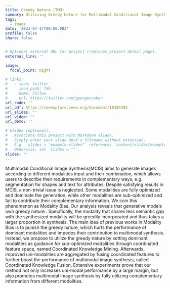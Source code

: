 ```yaml
---
title: Greedy Nature (TMM)
summary: Utilizing Greedy Nature for Multimodal Conditional Image Synthesis in Transformers
tags:
  - Image
date: '2023-07-17T00:00:00Z'
profile: false
share: false


# Optional external URL for project (replaces project detail page).
external_link: ''

image:
  focal_point: Right

# links:
#   - icon: twitter
#     icon_pack: fab
#     name: Follow
#     url: https://twitter.com/georgecushen
url_code: ''
url_pdf: https://ieeexplore.ieee.org/document/10184483
url_slides: ''
url_video: ''
url_demo: ''

# Slides (optional).
#   Associate this project with Markdown slides.
#   Simply enter your slide deck's filename without extension.
#   E.g. `slides = "example-slides"` references `content/slides/example-slides.md`.
#   Otherwise, set `slides = ""`.
slides: ''
---
```


Multimodal Conditional Image Synthesis(MCIS) aims to generate images according to different modalities input and their combination, which allows users to describe their requirements in complementary ways, e.g. segmentation for shapes and text for attributes. Despite satisfying results in MCIS, a non-trivial issue is neglected. Some modalities are fully optimized and dominate the generation, while other modalities are sub-optimized and fail to contribute their complementary information. We coin this phenomenon as Modality Bias. Our analysis reveals that generative models own greedy nature . Specifically, the modality that shares less semantic gap with the synthesized modality will be greedily incorporated and thus takes a larger proportion in synthesis. The main idea of previous works in Modality Bias is to punish the greedy nature, which hurts the performance of dominant modalities and impedes their contribution to multimodal synthesis. Instead, we propose to utilize the greedy nature by setting dominant modalities as guidance for sub-optimized modalities through coordinated feature space, named Coordinated Knowledge Mining. Afterwards, improved uni-modalities are aggregated by fusing coordinated features to further boost the performance of multimodal image synthesis, called Coordinated Knowledge Fusion. Extensive experiments prove that our method not only increases uni-modal performance by a large margin, but also promotes multimodal image synthesis by fully utilizing complementary information from different modalities.